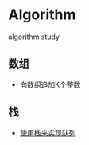 # Algorithm
algorithm study


## 数组
- [向数组追加K个整数](./Append_K_Nums/)


## 栈
- [使用栈来实现队列](./Stack_Queue/)